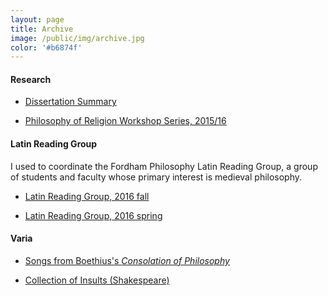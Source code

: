 ```yaml
---
layout: page
title: Archive
image: /public/img/archive.jpg
color: '#b6874f'
---
```




#### Research

<ul><li> <a href="{{ site.baseurl }}/public/archive/2016-04-24-Diss">Dissertation Summary</a></li></ul>
 <ul><li> <a href="{{ site.baseurl }}/public/archive/Religion">Philosophy of Religion Workshop Series, 2015/16</a></li></ul>


#### Latin Reading Group

I used to coordinate the Fordham Philosophy Latin Reading Group, a group of students and faculty whose primary interest is medieval philosophy.

<ul><li> <a href="{{ site.baseurl }}/public/archive/2016-09-21-Fall_latin">Latin Reading Group, 2016 fall</a></li></ul>

<ul><li> <a href="{{ site.baseurl }}/public/archive/2016-01-10-Spring-schedule">Latin Reading Group, 2016 spring</a></li></ul>


#### Varia
<ul><li> <a href="{{ site.baseurl }}/public/archive/2016-04-28-Boethius">Songs from Boethius's <i>Consolation of Philosophy</i> <i class="fa fa-link"></i></a></li></ul>
<ul><li> <a href="{{ site.baseurl }}/public/archive/2016-04-23-Shakespeare">Collection of Insults (Shakespeare) <i class="fa fa-link"></i></a></li>
</ul>
